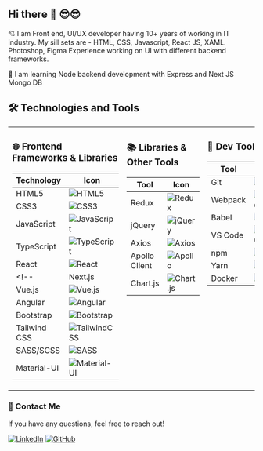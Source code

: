 ## Hi there  🙏 😎😎

<!--
**raviroyit/raviroyit** is a ✨ _special_ ✨ repository because its `README.md` (this file) appears on your GitHub profile.

Here are some ideas to get you started:

- 🔭 I’m currently working on ...
- 🌱 I’m currently learning ...
- 👯 I’m looking to collaborate on ...
- 🤔 I’m looking for help with ...
- 💬 Ask me about ...
- 📫 How to reach me: ...
- 😄 Pronouns: ...
- ⚡ Fun fact: ...
-->

💘 I am Front end, UI/UX developer having 10+ years of working in IT industry.
My sill sets are - HTML, CSS, Javascript, React JS, XAML. Photoshop, Figma
Experience working on UI with different backend frameworks.

🌱 I am learning Node backend development with Express and Next JS Mongo DB



## 🛠️ Technologies and Tools

<table width="100%">
  <tr>
    <td width="33%" valign="top">

### 🌐 Frontend Frameworks & Libraries

| Technology      | Icon                                                                 |
|-----------------|----------------------------------------------------------------------|
| HTML5           | ![HTML5](https://img.shields.io/badge/HTML5-E34F26?logo=html5&logoColor=white) |
| CSS3            | ![CSS3](https://img.shields.io/badge/CSS3-1572B6?logo=css3&logoColor=white) |
| JavaScript      | ![JavaScript](https://img.shields.io/badge/JavaScript-F7DF1E?logo=javascript&logoColor=black) |
| TypeScript      | ![TypeScript](https://img.shields.io/badge/TypeScript-007ACC?logo=typescript&logoColor=white) |
| React           | ![React](https://img.shields.io/badge/React-61DAFB?logo=react&logoColor=black) |
<!--| Next.js         | ![Next.js](https://img.shields.io/badge/Next.js-000000?logo=nextdotjs&logoColor=white) |
| Vue.js          | ![Vue.js](https://img.shields.io/badge/Vue.js-4FC08D?logo=vue.js&logoColor=white) |
| Angular         | ![Angular](https://img.shields.io/badge/Angular-DD0031?logo=angular&logoColor=white) | -->
| Bootstrap       | ![Bootstrap](https://img.shields.io/badge/Bootstrap-563D7C?logo=bootstrap&logoColor=white) |
| Tailwind CSS    | ![TailwindCSS](https://img.shields.io/badge/Tailwind_CSS-38B2AC?logo=tailwind-css&logoColor=white) |
| SASS/SCSS       | ![SASS](https://img.shields.io/badge/Sass-CC6699?logo=sass&logoColor=white) |
| Material-UI     | ![Material-UI](https://img.shields.io/badge/Material--UI-0081CB?logo=material-ui&logoColor=white) |

</td>
<td width="33%" valign="top">

### 📚 Libraries & Other Tools

| Tool            | Icon                                                                 |
|-----------------|----------------------------------------------------------------------|
| Redux           | ![Redux](https://img.shields.io/badge/Redux-764ABC?logo=redux&logoColor=white) |
| jQuery          | ![jQuery](https://img.shields.io/badge/jQuery-0769AD?logo=jquery&logoColor=white) |
| Axios           | ![Axios](https://img.shields.io/badge/Axios-5A29E4?logo=axios&logoColor=white) |
| Apollo Client   | ![Apollo](https://img.shields.io/badge/Apollo-311C87?logo=apollographql&logoColor=white) |
| Chart.js        | ![Chart.js](https://img.shields.io/badge/Chart.js-FF6384?logo=chartdotjs&logoColor=white) |

</td>
<td width="33%" valign="top">

### 🔧 Dev Tools

| Tool            | Icon                                                                 |
|-----------------|----------------------------------------------------------------------|
| Git             | ![Git](https://img.shields.io/badge/Git-F05032?logo=git&logoColor=white) |
| Webpack         | ![Webpack](https://img.shields.io/badge/Webpack-8DD6F9?logo=webpack&logoColor=black) |
| Babel           | ![Babel](https://img.shields.io/badge/Babel-F9DC3E?logo=babel&logoColor=black) |
| VS Code         | ![VS Code](https://img.shields.io/badge/VS_Code-007ACC?logo=visual-studio-code&logoColor=white) |
| npm             | ![npm](https://img.shields.io/badge/npm-CB3837?logo=npm&logoColor=white) |
| Yarn            | ![Yarn](https://img.shields.io/badge/Yarn-2C8EBB?logo=yarn&logoColor=white) |
| Docker          | ![Docker](https://img.shields.io/badge/Docker-2496ED?logo=docker&logoColor=white) |

</td>
  </tr>
</table>








### 💬 Contact Me

If you have any questions, feel free to reach out!

[![LinkedIn](https://img.shields.io/badge/LinkedIn-0077B5?logo=linkedin&logoColor=white)](https://www.linkedin.com/in/raviroyit/)
[![GitHub](https://img.shields.io/badge/GitHub-181717?logo=github&logoColor=white)](https://github.com)



